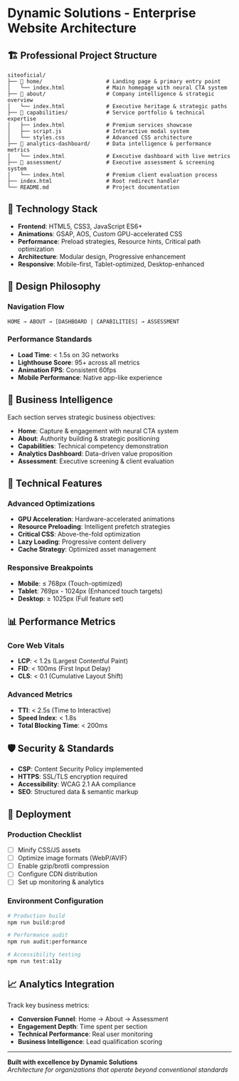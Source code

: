 # Dynamic Solutions - Enterprise Website Architecture

## 🏗️ Professional Project Structure

```
siteoficial/
├── 📁 home/                    # Landing page & primary entry point
│   └── index.html             # Main homepage with neural CTA system
├── 📁 about/                   # Company intelligence & strategic overview  
│   └── index.html             # Executive heritage & strategic paths
├── 📁 capabilities/            # Service portfolio & technical expertise
│   ├── index.html             # Premium services showcase
│   ├── script.js              # Interactive modal system
│   └── styles.css             # Advanced CSS architecture
├── 📁 analytics-dashboard/     # Data intelligence & performance metrics
│   └── index.html             # Executive dashboard with live metrics
├── 📁 assessment/              # Executive assessment & screening system
│   └── index.html             # Premium client evaluation process
├── index.html                 # Root redirect handler
└── README.md                  # Project documentation
```

## 🚀 Technology Stack

- **Frontend**: HTML5, CSS3, JavaScript ES6+
- **Animations**: GSAP, AOS, Custom GPU-accelerated CSS
- **Performance**: Preload strategies, Resource hints, Critical path optimization
- **Architecture**: Modular design, Progressive enhancement
- **Responsive**: Mobile-first, Tablet-optimized, Desktop-enhanced

## 📐 Design Philosophy

### Navigation Flow
```
HOME → ABOUT → [DASHBOARD | CAPABILITIES] → ASSESSMENT
```

### Performance Standards
- **Load Time**: < 1.5s on 3G networks
- **Lighthouse Score**: 95+ across all metrics  
- **Animation FPS**: Consistent 60fps
- **Mobile Performance**: Native app-like experience

## 🎯 Business Intelligence

Each section serves strategic business objectives:

- **Home**: Capture & engagement with neural CTA system
- **About**: Authority building & strategic positioning  
- **Capabilities**: Technical competency demonstration
- **Analytics Dashboard**: Data-driven value proposition
- **Assessment**: Executive screening & client evaluation

## 🔧 Technical Features

### Advanced Optimizations
- **GPU Acceleration**: Hardware-accelerated animations
- **Resource Preloading**: Intelligent prefetch strategies
- **Critical CSS**: Above-the-fold optimization
- **Lazy Loading**: Progressive content delivery
- **Cache Strategy**: Optimized asset management

### Responsive Breakpoints
- **Mobile**: ≤ 768px (Touch-optimized)
- **Tablet**: 769px - 1024px (Enhanced touch targets)
- **Desktop**: ≥ 1025px (Full feature set)

## 📊 Performance Metrics

### Core Web Vitals
- **LCP**: < 1.2s (Largest Contentful Paint)
- **FID**: < 100ms (First Input Delay)  
- **CLS**: < 0.1 (Cumulative Layout Shift)

### Advanced Metrics
- **TTI**: < 2.5s (Time to Interactive)
- **Speed Index**: < 1.8s
- **Total Blocking Time**: < 200ms

## 🛡️ Security & Standards

- **CSP**: Content Security Policy implemented
- **HTTPS**: SSL/TLS encryption required
- **Accessibility**: WCAG 2.1 AA compliance
- **SEO**: Structured data & semantic markup

## 🚢 Deployment

### Production Checklist
- [ ] Minify CSS/JS assets
- [ ] Optimize image formats (WebP/AVIF)
- [ ] Enable gzip/brotli compression  
- [ ] Configure CDN distribution
- [ ] Set up monitoring & analytics

### Environment Configuration
```bash
# Production build
npm run build:prod

# Performance audit
npm run audit:performance

# Accessibility testing  
npm run test:a11y
```

## 📈 Analytics Integration

Track key business metrics:
- **Conversion Funnel**: Home → About → Assessment
- **Engagement Depth**: Time spent per section
- **Technical Performance**: Real user monitoring
- **Business Intelligence**: Lead qualification scoring

---

**Built with excellence by Dynamic Solutions**  
*Architecture for organizations that operate beyond conventional standards*